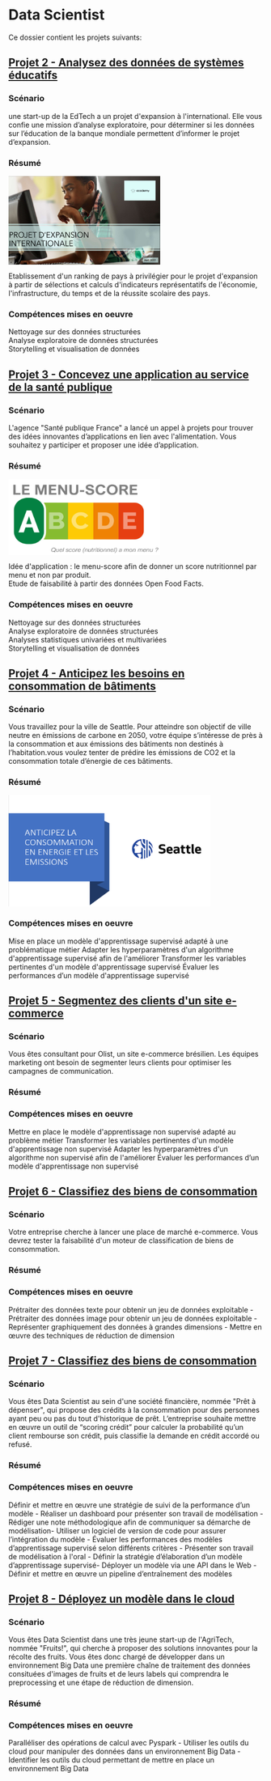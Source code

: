 # Data Scientist
Ce dossier contient les projets suivants:
## [Projet 2 - Analysez des données de systèmes éducatifs](https://github.com/cjean-pierre/Openclassrooms/tree/main/Data_Scientist/P2_Academy)

### Scénario
une start-up de la EdTech a un projet d'expansion à l'international. Elle vous confie une mission d’analyse exploratoire, pour déterminer si les données sur l’éducation de la banque mondiale permettent d’informer le projet d’expansion.

### Résumé
<img src="https://github.com/cjean-pierre/Openclassrooms/blob/main/Media/P2_Academy.png"
alt="Academy_logo"
style="width:300px;height:175px; display:block;"
align="middle"/>

Etablissement d'un ranking de pays à privilégier pour le projet d'expansion à partir de sélections et calculs d'indicateurs représentatifs de l'économie, l'infrastructure, du temps et de la réussite scolaire des pays.

### Compétences mises en oeuvre
Nettoyage sur des données structurées<br>
Analyse exploratoire de données structurées<br>
Storytelling et visualisation de données

## [Projet 3 - Concevez une application au service de la santé publique](https://github.com/cjean-pierre/Openclassrooms/tree/main/Data_Scientist/P3_MenuScore)

### Scénario
L'agence "Santé publique France" a lancé un appel à projets pour trouver des idées innovantes d’applications en lien avec l'alimentation. Vous souhaitez y participer et proposer une idée d’application.

### Résumé
<img src="https://github.com/cjean-pierre/Openclassrooms/blob/main/Media/P3_menu_score.png"
alt="Menuscore"
style="width:300px;height:150px; display:block;"
align="middle"/>

Idée d'application : le menu-score afin de donner un score nutritionnel par menu et non par produit.<br>
Etude de faisabilité à partir des données Open Food Facts.

### Compétences mises en oeuvre
Nettoyage sur des données structurées<br>
Analyse exploratoire de données structurées<br>
Analyses statistiques univariées et multivariées <br>
Storytelling et visualisation de données

## [Projet 4 - Anticipez les besoins en consommation de bâtiments](https://github.com/cjean-pierre/Openclassrooms/tree/main/Data_Scientist/P4_Seattle_Energy)

### Scénario
Vous travaillez pour la ville de Seattle. Pour atteindre son objectif de ville neutre en émissions de carbone en 2050, votre équipe s’intéresse de près à la consommation et aux émissions des bâtiments non destinés à l’habitation.vous voulez tenter de prédire les émissions de CO2 et la consommation totale d’énergie de ces bâtiments.

### Résumé
<img src="https://github.com/cjean-pierre/Openclassrooms/blob/main/Media/P4_seattle_energy.png"
alt="Seattle"
style="width:400px;height:220px; display:block;"
align="middle"/>

### Compétences mises en oeuvre
Mise en place un modèle d'apprentissage supervisé adapté à une problématique métier
Adapter les hyperparamètres d'un algorithme d'apprentissage supervisé afin de l'améliorer
Transformer les variables pertinentes d'un modèle d'apprentissage supervisé
Évaluer les performances d’un modèle d'apprentissage supervisé

## [Projet 5 - Segmentez des clients d'un site e-commerce](https://github.com/cjean-pierre/Openclassrooms/tree/main/Data_Scientist/P5_Customer%20segmentation)

### Scénario
Vous êtes consultant pour Olist, un site e-commerce brésilien. Les équipes marketing ont besoin de segmenter leurs clients pour optimiser les campagnes de communication.
### Résumé

### Compétences mises en oeuvre
Mettre en place le modèle d'apprentissage non supervisé adapté au problème métier
Transformer les variables pertinentes d'un modèle d'apprentissage non supervisé
Adapter les hyperparamètres d'un algorithme non supervisé afin de l'améliorer
Évaluer les performances d’un modèle d'apprentissage non supervisé

## [Projet 6 - Classifiez des biens de consommation](https://github.com/cjean-pierre/Openclassrooms/tree/main/Data_Scientist/P6_Classification_Etude)
### Scénario
Votre entreprise cherche à lancer une place de marché e-commerce. Vous devrez tester la faisabilité d'un moteur de classification de biens de consommation.

### Résumé

### Compétences mises en oeuvre
Prétraiter des données texte pour obtenir un jeu de données exploitable - 
Prétraiter des données image pour obtenir un jeu de données exploitable -
Représenter graphiquement des données à grandes dimensions -
Mettre en œuvre des techniques de réduction de dimension

## [Projet 7 - Classifiez des biens de consommation](https://github.com/cjean-pierre/Openclassrooms/tree/main/Data_Scientist/P7_Scoring)
### Scénario
Vous êtes Data Scientist au sein d'une société financière, nommée "Prêt à dépenser", qui propose des crédits à la consommation pour des personnes ayant peu ou pas du tout d'historique de prêt.
L’entreprise souhaite mettre en œuvre un outil de “scoring crédit” pour calculer la probabilité qu’un client rembourse son crédit, puis classifie la demande en crédit accordé ou refusé.

### Résumé

### Compétences mises en oeuvre
Définir et mettre en œuvre une stratégie de suivi de la performance d’un modèle -
Réaliser un dashboard pour présenter son travail de modélisation -
Rédiger une note méthodologique afin de communiquer sa démarche de modélisation-
Utiliser un logiciel de version de code pour assurer l’intégration du modèle -
Évaluer les performances des modèles d’apprentissage supervisé selon différents critères -
Présenter son travail de modélisation à l'oral -
Définir la stratégie d’élaboration d’un modèle d’apprentissage supervisé-
Déployer un modèle via une API dans le Web -
Définir et mettre en œuvre un pipeline d’entraînement des modèles

## [Projet 8 - Déployez un modèle dans le cloud](https://github.com/cjean-pierre/Openclassrooms/tree/main/Data_Scientist/P8_Cloud)
### Scénario
Vous êtes Data Scientist dans une très jeune start-up de l'AgriTech, nommée  "Fruits!", qui cherche à proposer des solutions innovantes pour la récolte des fruits.
Vous êtes donc chargé de développer dans un environnement Big Data une première chaîne de traitement des données consituées d'images de fruits et de leurs labels qui comprendra le preprocessing et une étape de réduction de dimension.
### Résumé

### Compétences mises en oeuvre
Paralléliser des opérations de calcul avec Pyspark - Utiliser les outils du cloud pour manipuler des données dans un environnement Big Data - Identifier les outils du cloud permettant de mettre en place un environnement Big Data


